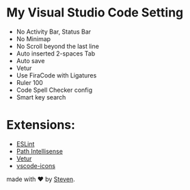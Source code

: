 # My Visual Studio Code Setting
- No Activity Bar, Status Bar
- No Minimap
- No Scroll beyond the last line
- Auto inserted 2-spaces Tab
- Auto save
- Vetur
- Use FiraCode with Ligatures
- Ruler 100
- Code Spell Checker config
- Smart key search

# Extensions:
- [ESLint](https://marketplace.visualstudio.com/items?itemName=dbaeumer.vscode-eslint)
- [Path Intellisense](https://marketplace.visualstudio.com/items?itemName=christian-kohler.path-intellisense)
- [Vetur](https://marketplace.visualstudio.com/items?itemName=octref.vetur)
- [vscode-icons](https://marketplace.visualstudio.com/items?itemName=robertohuertasm.vscode-icons)

made with &#x2764; by [Steven](https://github.com/iamstevendao).
